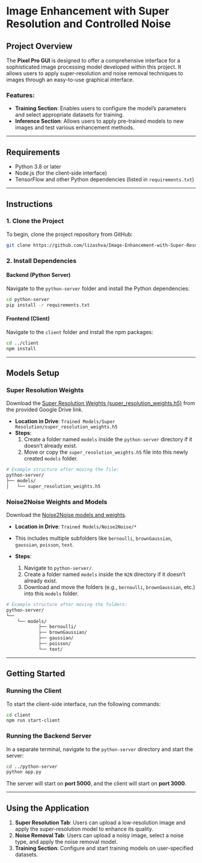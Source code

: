 # Image Enhancement with Super Resolution and Controlled Noise

## Project Overview

The **Pixel Pro GUI** is designed to offer a comprehensive interface for a sophisticated image processing model developed within this project. It allows users to apply super-resolution and noise removal techniques to images through an easy-to-use graphical interface.

### Features:

- **Training Section**: Enables users to configure the model’s parameters and select appropriate datasets for training.
- **Inference Section**: Allows users to apply pre-trained models to new images and test various enhancement methods.

---

## Requirements

- Python 3.8 or later
- Node.js (for the client-side interface)
- TensorFlow and other Python dependencies (listed in `requirements.txt`)

---

## Instructions

### 1. Clone the Project

To begin, clone the project repository from GitHub:

```bash
git clone https://github.com/lizashva/Image-Enhancement-with-Super-Resolution-and-Controlled-Noise-24-1-R-12.git
```

### 2. Install Dependencies

#### Backend (Python Server)

Navigate to the `python-server` folder and install the Python dependencies:

```bash
cd python-server
pip install -r requirements.txt
```

#### Frontend (Client)

Navigate to the `client` folder and install the npm packages:

```bash
cd ../client
npm install
```

---

## Models Setup

### Super Resolution Weights

Download the [Super Resolution Weights (super_resolution_weights.h5)](https://drive.google.com/drive/folders/1SGRqb7oJHWqFRinaHBjdj3pGn_Jsgnau) from the provided Google Drive link.

- **Location in Drive**: `Trained Models/Super Resolution/super_resolution_weights.h5`
- **Steps**:
  1. Create a folder named `models` inside the `python-server` directory if it doesn’t already exist.
  2. Move or copy the `super_resolution_weights.h5` file into this newly created `models` folder.

```bash
# Example structure after moving the file:
python-server/
├── models/
│   └── super_resolution_weights.h5
```

### Noise2Noise Weights and Models

Download the [Noise2Noise models and weights](https://drive.google.com/drive/folders/1SGRqb7oJHWqFRinaHBjdj3pGn_Jsgnau).

- **Location in Drive**: `Trained Models/Noise2Noise/*`
- This includes multiple subfolders like `bernoulli`, `brownGaussian`, `gaussian`, `poisson`, `text`.

- **Steps**:
  1. Navigate to `python-server/`.
  2. Create a folder named `models` inside the `N2N` directory if it doesn’t already exist.
  3. Download and move the folders (e.g., `bernoulli`, `brownGaussian`, etc.) into this `models` folder.

```bash
# Example structure after moving the folders:
python-server/
└──
    └── models/
            ├── bernoulli/
            ├── brownGaussian/
            ├── gaussian/
            ├── poisson/
            └── text/
```

---

## Getting Started

### Running the Client

To start the client-side interface, run the following commands:

```bash
cd client
npm run start-client
```

### Running the Backend Server

In a separate terminal, navigate to the `python-server` directory and start the server:

```bash
cd ../python-server
python app.py
```

The server will start on **port 5000**, and the client will start on **port 3000**.

---

## Using the Application

1. **Super Resolution Tab**: Users can upload a low-resolution image and apply the super-resolution model to enhance its quality.
2. **Noise Removal Tab**: Users can upload a noisy image, select a noise type, and apply the noise removal model.
3. **Training Section**: Configure and start training models on user-specified datasets.
